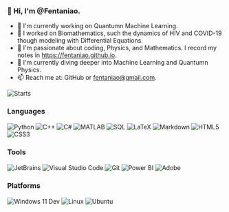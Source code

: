 ### 👋 Hi, I'm @Fentaniao.

- 🔭 I'm currently working on Quantumn Machine Learning.
- 🎉 I worked on Biomathematics, such the dynamics of HIV and COVID-19 though modeling with Differential Equations.
- 👀 I'm passionate about coding, Physics, and Mathematics. I record my notes in https://fentaniao.github.io.
- 🌱 I'm currently diving deeper into Machine Learning and Quantumn Physics.
- 📫 Reach me at: GitHub or fentaniao@gmail.com.

<p>
  <img alt="Starts" align="center" src="https://github-readme-stats-one-bice.vercel.app/api?username=Fentaniao&show_icons=true&include_all_commits=true&count_private=true&role=OWNER,ORGANIZATION_MEMBER" />
</p>

### Languages

<p>
  <img alt="Python" align="center" src="https://img.shields.io/badge/-Python-3572A5?style=flat&logo=python&logoColor=white" />
  <img alt="C++" align="center" src="https://img.shields.io/badge/-C++-9f62a5?style=flat&logo=cplusplus&logoColor=white" />
  <img alt="C#" align="center" src="https://img.shields.io/badge/-C%23-239120?style=flat&logo=csharp&logoColor=white" />
  <img alt="MATLAB" align="center" src="https://img.shields.io/badge/-MATLAB-00ADD8?style=flat&logo=matrix&logoColor=white" />
  <img alt="SQL" align="center" src="https://img.shields.io/badge/-PL/SQL-ff8f48?style=flat&logo=oracle&logoColor=white" />
  <img alt="LaTeX" align="center" src="https://img.shields.io/badge/-LaTeX-3D6117?style=flat&logo=latex&logoColor=white" />
  <img alt="Markdown" align="center" src="https://img.shields.io/badge/-Markdown-4fc08d?style=flat&logo=markdown&logoColor=white" />
  <img alt="HTML5" align="center" src="https://img.shields.io/badge/-HTML5-e2470f?style=flat&logo=html5&logoColor=white" />
  <img alt="CSS3" align="center" src="https://img.shields.io/badge/-CSS3-1b73ba?style=flat&logo=css3&logoColor=white" />
</p>

### Tools

<p>
  <img alt="JetBrains" align="center" src="https://img.shields.io/badge/-JetBrains-000000?style=flat&logo=JetBrains&logoColor=white" />
  <img alt="Visual Studio Code" align="center" src="https://img.shields.io/badge/-Visual Studio Code-007ACC?style=flat&logo=Visual%20Studio%20Code&logoColor=white" />
  <img alt="Git" align="center" src="https://img.shields.io/badge/-Git-ff9622?style=flat&logo=Git&logoColor=white" />
  <img alt="Power BI" align="center" src="https://img.shields.io/badge/-Power_BI-DC9D0F?style=flat&logo=powerbi&logoColor=white" />
  <img alt="Adobe" align="center" src="https://img.shields.io/badge/-Adobe-ff4200?style=flat&logo=adobe&logoColor=white" />
</p>

### Platforms

<p>
    <img alt="Windows 11 Dev" align="center" src="https://img.shields.io/badge/-Windows_11_Dev-31BBFF?style=flat&logo=Microsoft&logoColor=white" />
    <img alt="Linux" align="center" src="https://img.shields.io/badge/-Linux-00ADD8?style=flat&logo=linux&logoColor=white" />
    <img alt="Ubuntu" align="center" src="https://img.shields.io/badge/-Ubuntu-E95420?style=flat&logo=Ubuntu&logoColor=white" />
</p>

<!---
Click here to see my details.
--->

<!---
Fentaniao/Fentaniao is a ✨ special ✨ repository because its `README.md` (this file) appears on your GitHub profile.
You can click the Preview link to take a look at your changes.
--->
